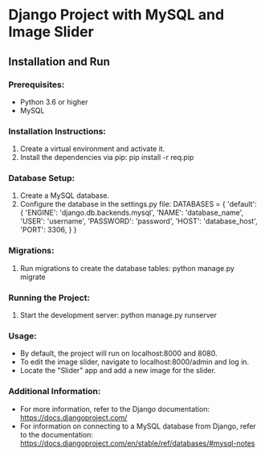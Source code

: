 # Django Project with MySQL and Image Slider

## Installation and Run

### Prerequisites:

* Python 3.6 or higher
* MySQL

### Installation Instructions:

1. Create a virtual environment and activate it.
2. Install the dependencies via pip:
pip install -r req.pip


### Database Setup:

1. Create a MySQL database.
2. Configure the database in the settings.py file:
DATABASES = {
    'default': {
        'ENGINE': 'django.db.backends.mysql',
        'NAME': 'database_name',
        'USER': 'username',
        'PASSWORD': 'password',
        'HOST': 'database_host',
        'PORT': 3306,
    }
}


### Migrations:

1. Run migrations to create the database tables:
python manage.py migrate


### Running the Project:

1. Start the development server:
python manage.py runserver


### Usage:

* By default, the project will run on localhost:8000 and 8080.
* To edit the image slider, navigate to localhost:8000/admin and log in.
* Locate the "Slider" app and add a new image for the slider.

### Additional Information:

* For more information, refer to the Django documentation: https://docs.djangoproject.com/
* For information on connecting to a MySQL database from Django, refer to the documentation: https://docs.djangoproject.com/en/stable/ref/databases/#mysql-notes
